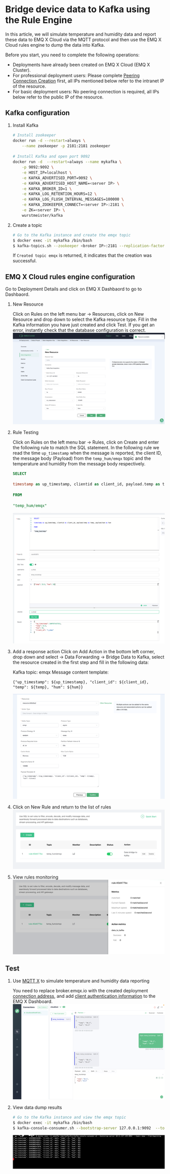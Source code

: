 # Bridge device data to Kafka using the Rule Engine

In this article, we will simulate temperature and humidity data and report these data to EMQ X Cloud via the MQTT protocol and then use the EMQ X Cloud rules engine to dump the data into Kafka.

Before you start, you need to complete the following operations:
* Deployments have already been created on EMQ X Cloud (EMQ X Cluster).
* For professional deployment users: Please complete [Peering Connection Creation](../deployments/vpc_peering.md) first, all IPs mentioned below refer to the intranet IP of the resource.
* For basic deployment users: No peering connection is required, all IPs below refer to the public IP of the resource.

## Kafka configuration

1. Install Kafka

    ```bash
    # Install zookeeper
    docker run -d --restart=always \
        --name zookeeper -p 2181:2181 zookeeper

    # Install Kafka and open port 9092
    docker run -d  --restart=always --name mykafka \
        -p 9092:9092 \
        -e HOST_IP=localhost \
        -e KAFKA_ADVERTISED_PORT=9092 \
        -e KAFKA_ADVERTISED_HOST_NAME=<server IP> \
        -e KAFKA_BROKER_ID=1 \
        -e KAFKA_LOG_RETENTION_HOURS=12 \
        -e KAFKA_LOG_FLUSH_INTERVAL_MESSAGES=100000 \
        -e KAFKA_ZOOKEEPER_CONNECT=<server IP>:2181 \
        -e ZK=<server IP> \
        wurstmeister/kafka
    ```

2. Create a topic

    ```bash
    # Go to the Kafka instance and create the emqx topic
    $ docker exec -it mykafka /bin/bash
    $ kafka-topics.sh --zookeeper <broker IP>:2181 --replication-factor 1 --partitions 1 --topic emqx --create
    ```
    If `Created topic emqx` is returned, it indicates that the creation was successful.

## EMQ X Cloud rules engine configuration

Go to Deployment Details and click on EMQ X Dashbaord to go to Dashbaord.

1. New Resource

   Click on Rules on the left menu bar → Resources, click on New Resource and drop down to select the Kafka resource type. Fill in the Kafka information you have just created and click Test. If you get an error, instantly check that the database configuration is correct.
   ![create resource](./_assets/kafka_create_resource.png)

2. Rule Testing

   Click on Rules on the left menu bar → Rules, click on Create and enter the following rule to match the SQL statement.  In the following rule we read the time `up_timestamp` when the message is reported, the client ID, the message body (Payload) from the `temp_hum/emqx` topic and the temperature and humidity from the message body respectively.

   ```sql
   SELECT 
   
   timestamp as up_timestamp, clientid as client_id, payload.temp as temp, payload.hum as hum
   
   FROM
   
   "temp_hum/emqx"
   ```
   ![rule sql](./_assets/sql_test.png)

3. Add a response action
   Click on Add Action in the bottom left corner, drop down and select → Data Forwarding → Bridge Data to Kafka, select the resource created in the first step and fill in the following data:

   Kafka topic: emqx
   Message content template:
   
   ```
   {"up_timestamp": ${up_timestamp}, "client_id": ${client_id}, "temp": ${temp}, "hum": ${hum}}
   ```
   ![kafka action](./_assets/kafka_action.png)
   
4. Click on New Rule and return to the list of rules
   ![rule list](./_assets/view_rule_engine_kafka.png)

5. View rules monitoring
   ![monitor](./_assets/view_monitor_kafka.png)

## Test

1. Use [MQTT X](https://mqttx.app/) to simulate temperature and humidity data reporting

   You need to replace broker.emqx.io with the created deployment [connection address](../deployments/view_deployment.md), and add [client authentication information](../deployments/auth_and_acl.md) to the EMQ X Dashboard.
   ![MQTTX](./_assets/mqttx_publish.png)
   
2. View data dump results

    ```bash
    # Go to the Kafka instance and view the emqx topic
    $ docker exec -it mykafka /bin/bash
    $ kafka-console-consumer.sh --bootstrap-server 127.0.0.1:9092  --topic emqx --from-beginning
    ```
   ![kafka](./_assets/kafka_query_result.png)
